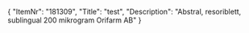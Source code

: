 {
  "ItemNr": "181309",
  "Title": "test",
  "Description": "Abstral, resoriblett, sublingual 200 mikrogram Orifarm AB"
}